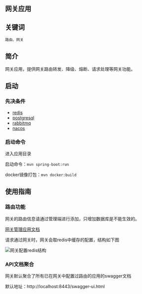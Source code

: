 网关应用
----------

## 关键词

`路由、网关`

## 简介

网关应用，提供网关路由转发、降级、熔断、请求处理等网关功能。

## 启动

### 先决条件

- [redis](http://redis.io/download)
- [postgresql](http://www.postgresql.org/)
- [rabbitmq](http://rabbitmq.io/download)
- [nacos](../../docs/register.md)

### 启动命令

进入应用目录

启动命令：`mvn spring-boot:run`

docker镜像打包：`mvn docker:build`

## 使用指南

### 路由功能 

网关的路由信息请通过管理端进行添加，只增加数据库是不能生效的。

[网关管理应用文档](../gateway-admin) 


请求通过网关时，网关会取redis中缓存的配置，结构如下图

![网关配置redis结构](../../docs/gateway-web.png) 


### API文档聚合

网关默认聚合了所有已在网关中配置过路由的应用的swagger文档

默认地址：http://localhost:8443/swagger-ui.html